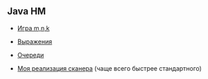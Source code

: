 ## Java HM

- [Игра m,n,k](https://github.com/NelosG/-NGit/tree/master/Java%20HM/1.3)

- [Выражения](https://github.com/NelosG/-NGit/tree/master/Java%20HM/2.1)

- [Очереди](https://github.com/NelosG/-NGit/tree/master/Java%20HM/2.2)

- [Моя реализация сканера](https://github.com/NelosG/-NGit/tree/master/Java%20HM/FastScanner) (чаще всего быстрее стандартного)
